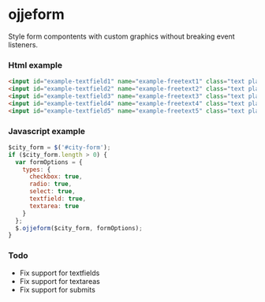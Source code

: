 ojjeform
========

Style form compontents with custom graphics without breaking event listeners.

### Html example
```html
<input id="example-textfield1" name="example-freetext1" class="text placeholder not-changed" type="text" value="My default value here" /> <br />
<input id="example-textfield2" name="example-freetext2" class="text placeholder not-changed" type="text" value="Another default value here" /> <br />
<input id="example-textfield3" name="example-freetext3" class="text placeholder not-changed" type="text" value="Here too..." /> <br />
<input id="example-textfield4" name="example-freetext4" class="text placeholder not-changed" type="text" value="And here..." /> <br />
<input id="example-textfield5" name="example-freetext5" class="text placeholder not-changed" type="text" value="Well, you get it..." />
```

### Javascript example 
```javascript
$city_form = $('#city-form');
if ($city_form.length > 0) {
  var formOptions = {
    types: {
      checkbox: true,
      radio: true,
      select: true,
      textfield: true,
      textarea: true
    }
  };
  $.ojjeform($city_form, formOptions);
}  
```

### Todo
- Fix support for textfields
- Fix support for textareas
- Fix support for submits
